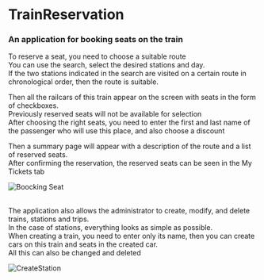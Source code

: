 
# TrainReservation

<h3>An application for booking seats on the train </h3>

To reserve a seat, you need to choose a suitable route <br/> 
You can use the search, select the desired stations and day. <br/>
If the two stations indicated in the search are visited on a certain route in chronological order, then the route is suitable. <br/>

Then all the railcars of this train appear on the screen with seats in the form of checkboxes. <br/>
Previously reserved seats will not be available for selection <br/>
After choosing the right seats, you need to enter the first and last name of the passenger who will use this place, and also choose a discount <br/>

Then a summary page will appear with a description of the route and a list of reserved seats. <br/> 
After confirming the reservation, the reserved seats can be seen in the My Tickets tab <br/>

![Boocking Seat](https://user-images.githubusercontent.com/74061165/127734060-35a02eb4-c3d9-40a2-b5cd-7088d09a1bbe.gif)

<br/>
The application also allows the administrator to create, modify, and delete trains, stations and trips. <br/>
In the case of stations, everything looks as simple as possible. <br/>
When creating a train, you need to enter only its name, then you can create cars on this train and seats in the created car. <br/>
All this can also be changed and deleted <br/>


![CreateStation](https://user-images.githubusercontent.com/74061165/127347650-a5d90573-f05d-451d-bc0e-4b5abf969f77.gif)


